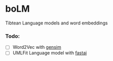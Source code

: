 # boLM
Tibtean Language models and word embeddings

### Todo:
- [ ] Word2Vec with [gensim](https://github.com/RaRe-Technologies/gensim)
- [ ] UMLFit Language model with [fastai](https://forums.fast.ai/t/language-model-zoo-gorilla/14623)
